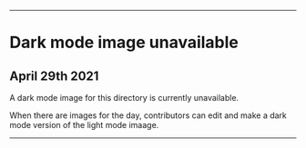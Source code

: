 
***
 
# Dark mode image unavailable

## April 29th 2021

A dark mode image for this directory is currently unavailable.

When there are images for the day, contributors can edit and make a dark mode version of the light mode imaage.

***
